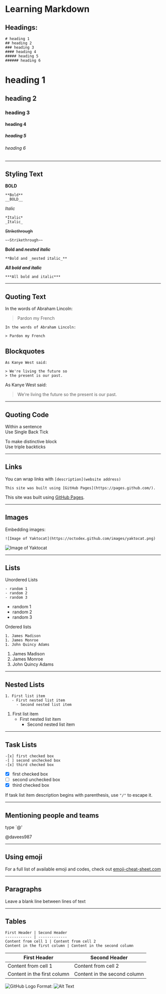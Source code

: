 # Learning Markdown

## Headings:

```
# heading 1
## heading 2
### heading 3
#### heading 4
##### heading 5
###### heading 6
```

# heading 1
## heading 2
### heading 3
#### heading 4
##### heading 5
###### heading 6

---------------------------------------------------

## Styling Text

**BOLD** 
```
**Bold**
__BOLD__
```

*Italic*
```
*Italic*
_Italic_
```

~~Strikethrough~~

`~~Strikethrough~~`

**Bold and _nested italic_**

`**Bold and _nested italic_**`

***All bold and italic***

`***All bold and italic***`

---------------------------------------------------
## Quoting Text

In the words of Abraham Lincoln:

> Pardon my French

```
In the words of Abraham Lincoln:

> Pardon my French
```

## Blockquotes
```
As Kanye West said:

> We're living the future so
> the present is our past.
```
As Kanye West said:

> We're living the future so
> the present is our past.

---------------------------------------------------

## Quoting Code

Within a sentence   
Use Single Back Tick

To make distinctive block  
Use triple backticks

---------------------------------------------------

## Links

You can wrap links with `[description](website address)`
```
This site was built using [GitHub Pages](https://pages.github.com/).
```
This site was built using [GitHub Pages](https://pages.github.com/).

---------------------------------------------------

## Images

Embedding images: 

```
![Image of Yaktocat](https://octodex.github.com/images/yaktocat.png)
```
![Image of Yaktocat](https://octodex.github.com/images/yaktocat.png)

---------------------------------------------------

## Lists

Unordered Lists
```
- random 1
- random 2
- random 3
```
- random 1
- random 2
- random 3

Ordered lists
```
1. James Madison
1. James Monroe
1. John Quincy Adams
```
1. James Madison
1. James Monroe
1. John Quincy Adams

---------------------------------------------------

## Nested Lists

```
1. First list item
   - First nested list item
     - Second nested list item
```

1. First list item
   - First nested list item
     - Second nested list item
     
---------------------------------------------------

## Task Lists

```
-[x] first checked box
-[ ] second unchecked box
-[x] third checked box
```

-[x] first checked box  
-[ ] second unchecked box  
-[x] third checked box  

If task list item description begins with parenthesis, use `"/"` to escape it. 

---------------------------------------------------

## Mentioning people and teams

type `@'

@davees987

---------------------------------------------------

## Using emoji

For a full list of available emoji and codes, check out [emoji-cheat-sheet.com](https://www.webfx.com/tools/emoji-cheat-sheet/)

---------------------------------------------------

## Paragraphs

Leave a blank line between lines of text

---------------------------------------------------

## Tables

```
First Header | Second Header
------------ | -------------
Content from cell 1 | Content from cell 2
Content in the first column | Content in the second column
```
First Header | Second Header
------------ | -------------
Content from cell 1 | Content from cell 2
Content in the first column | Content in the second column

![GitHub Logo](/images/logo.png)
Format: ![Alt Text](url)


